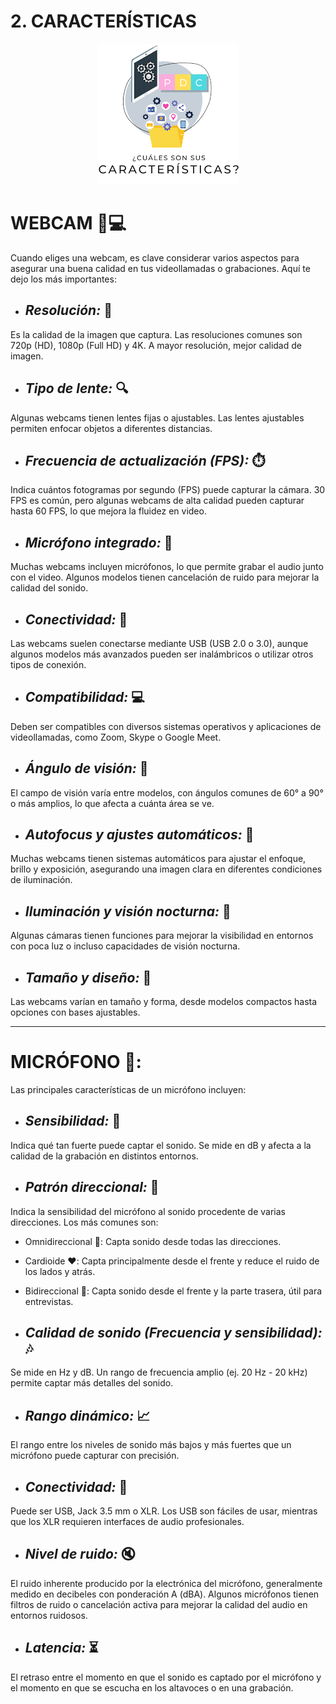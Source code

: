 # 2. CARACTERÍSTICAS

<p align="center">
  <img src="/img/caracteristicas.png" alt="![caracteristicas](/img/caracteristicas.png)" />
</p>  


# WEBCAM 📸💻

Cuando eliges una webcam, es clave considerar varios aspectos para asegurar una buena calidad en tus videollamadas o grabaciones. Aquí te dejo los más importantes:

* ## *Resolución:* 🌟
Es la calidad de la imagen que captura. Las resoluciones comunes son 720p (HD), 1080p (Full HD) y 4K. A mayor resolución, mejor calidad de imagen.

* ## *Tipo de lente:* 🔍
Algunas webcams tienen lentes fijas o ajustables. Las lentes ajustables permiten enfocar objetos a diferentes distancias.

* ## *Frecuencia de actualización (FPS):* ⏱️
Indica cuántos fotogramas por segundo (FPS) puede capturar la cámara. 30 FPS es común, pero algunas webcams de alta calidad pueden capturar hasta 60 FPS, lo que mejora la fluidez en video.

* ## *Micrófono integrado:* 🎤
Muchas webcams incluyen micrófonos, lo que permite grabar el audio junto con el video. Algunos modelos tienen cancelación de ruido para mejorar la calidad del sonido.

* ## *Conectividad:* 🔌
Las webcams suelen conectarse mediante USB (USB 2.0 o 3.0), aunque algunos modelos más avanzados pueden ser inalámbricos o utilizar otros tipos de conexión.

* ## *Compatibilidad:* 💻
Deben ser compatibles con diversos sistemas operativos y aplicaciones de videollamadas, como Zoom, Skype o Google Meet.

* ## *Ángulo de visión:* 👀
El campo de visión varía entre modelos, con ángulos comunes de 60° a 90° o más amplios, lo que afecta a cuánta área se ve.

* ## *Autofocus y ajustes automáticos:* 🔧
Muchas webcams tienen sistemas automáticos para ajustar el enfoque, brillo y exposición, asegurando una imagen clara en diferentes condiciones de iluminación.

* ## *Iluminación y visión nocturna:* 🌙
Algunas cámaras tienen funciones para mejorar la visibilidad en entornos con poca luz o incluso capacidades de visión nocturna.

* ## *Tamaño y diseño:* 📏
Las webcams varían en tamaño y forma, desde modelos compactos hasta opciones con bases ajustables.

---

# MICRÓFONO 🎤:


Las principales características de un micrófono incluyen:

* ## *Sensibilidad:* 📢
Indica qué tan fuerte puede captar el sonido. Se mide en dB y afecta a la calidad de la grabación en distintos entornos.

* ## *Patrón direccional:* 🔄
Indica la sensibilidad del micrófono al sonido procedente de varias direcciones. Los más comunes son:

  *  Omnidireccional 🔵: Capta sonido desde todas las direcciones.
  *  Cardioide ❤️: Capta principalmente desde el frente y reduce el ruido de los lados y atrás.
  *  Bidireccional 🔄: Capta sonido desde el frente y la parte trasera, útil para entrevistas.

* ## *Calidad de sonido (Frecuencia y sensibilidad):* 🎶
Se mide en Hz y dB. Un rango de frecuencia amplio (ej. 20 Hz - 20 kHz) permite captar más detalles del sonido.

* ## *Rango dinámico:* 📈
El rango entre los niveles de sonido más bajos y más fuertes que un micrófono puede capturar con precisión.

* ## *Conectividad:* 🔌
Puede ser USB, Jack 3.5 mm o XLR. Los USB son fáciles de usar, mientras que los XLR requieren interfaces de audio profesionales.

* ## *Nivel de ruido:* 🔇
El ruido inherente producido por la electrónica del micrófono, generalmente medido en decibeles con ponderación A (dBA). Algunos micrófonos tienen filtros de ruido o cancelación activa para mejorar la calidad del audio en entornos ruidosos.

* ## *Latencia:* ⏳
El retraso entre el momento en que el sonido es captado por el micrófono y el momento en que se escucha en los altavoces o en una grabación.
